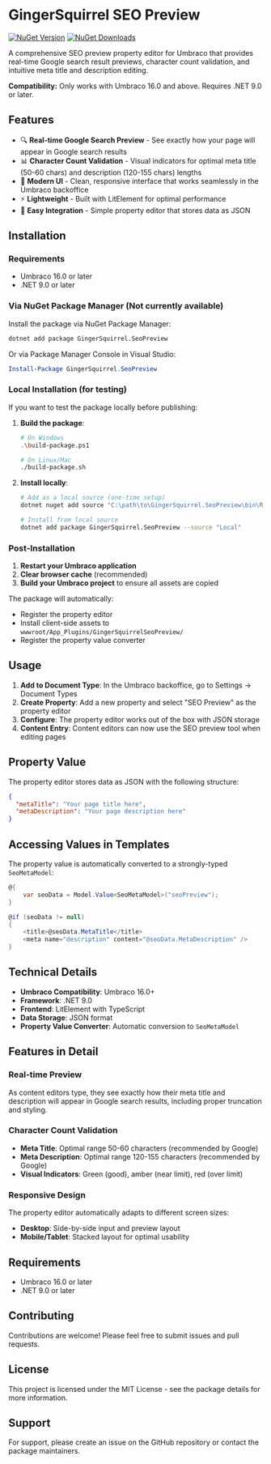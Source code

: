 # GingerSquirrel SEO Preview

[![NuGet Version](https://img.shields.io/nuget/v/GingerSquirrel.SeoPreview.svg)](https://www.nuget.org/packages/GingerSquirrel.SeoPreview/)
[![NuGet Downloads](https://img.shields.io/nuget/dt/GingerSquirrel.SeoPreview.svg)](https://www.nuget.org/packages/GingerSquirrel.SeoPreview/)

A comprehensive SEO preview property editor for Umbraco that provides real-time Google search result previews, character count validation, and intuitive meta title and description editing.

**Compatibility:** Only works with Umbraco 16.0 and above. Requires .NET 9.0 or later.

## Features

- 🔍 **Real-time Google Search Preview** - See exactly how your page will appear in Google search results
- 📊 **Character Count Validation** - Visual indicators for optimal meta title (50-60 chars) and description (120-155 chars) lengths
- 🎨 **Modern UI** - Clean, responsive interface that works seamlessly in the Umbraco backoffice
- ⚡ **Lightweight** - Built with LitElement for optimal performance
- 🔧 **Easy Integration** - Simple property editor that stores data as JSON

## Installation

### Requirements

- Umbraco 16.0 or later
- .NET 9.0 or later


### Via NuGet Package Manager (Not currently available)

Install the package via NuGet Package Manager:

```bash
dotnet add package GingerSquirrel.SeoPreview
```

Or via Package Manager Console in Visual Studio:

```powershell
Install-Package GingerSquirrel.SeoPreview
```

### Local Installation (for testing)

If you want to test the package locally before publishing:

1. **Build the package**:
   ```bash
   # On Windows
   .\build-package.ps1
   
   # On Linux/Mac
   ./build-package.sh
   ```

2. **Install locally**:
   ```bash
   # Add as a local source (one-time setup)
   dotnet nuget add source "C:\path\to\GingerSquirrel.SeoPreview\bin\Release" --name "Local"
   
   # Install from local source
   dotnet add package GingerSquirrel.SeoPreview --source "Local"
   ```

### Post-Installation

1. **Restart your Umbraco application**
2. **Clear browser cache** (recommended)
3. **Build your Umbraco project** to ensure all assets are copied

The package will automatically:
- Register the property editor
- Install client-side assets to `wwwroot/App_Plugins/GingerSquirrelSeoPreview/`
- Register the property value converter

## Usage

1. **Add to Document Type**: In the Umbraco backoffice, go to Settings → Document Types
2. **Create Property**: Add a new property and select "SEO Preview" as the property editor
3. **Configure**: The property editor works out of the box with JSON storage
4. **Content Entry**: Content editors can now use the SEO preview tool when editing pages

## Property Value

The property editor stores data as JSON with the following structure:

```json
{
  "metaTitle": "Your page title here",
  "metaDescription": "Your page description here"
}
```

## Accessing Values in Templates

The property value is automatically converted to a strongly-typed `SeoMetaModel`:

```csharp
@{
    var seoData = Model.Value<SeoMetaModel>("seoPreview");
}

@if (seoData != null)
{
    <title>@seoData.MetaTitle</title>
    <meta name="description" content="@seoData.MetaDescription" />
}
```

## Technical Details

- **Umbraco Compatibility**: Umbraco 16.0+
- **Framework**: .NET 9.0
- **Frontend**: LitElement with TypeScript
- **Data Storage**: JSON format
- **Property Value Converter**: Automatic conversion to `SeoMetaModel`

## Features in Detail

### Real-time Preview
As content editors type, they see exactly how their meta title and description will appear in Google search results, including proper truncation and styling.

### Character Count Validation
- **Meta Title**: Optimal range 50-60 characters (recommended by Google)
- **Meta Description**: Optimal range 120-155 characters (recommended by Google)
- **Visual Indicators**: Green (good), amber (near limit), red (over limit)

### Responsive Design
The property editor automatically adapts to different screen sizes:
- **Desktop**: Side-by-side input and preview layout
- **Mobile/Tablet**: Stacked layout for optimal usability

## Requirements

- Umbraco 16.0 or later
- .NET 9.0 or later

## Contributing

Contributions are welcome! Please feel free to submit issues and pull requests.

## License

This project is licensed under the MIT License - see the package details for more information.

## Support

For support, please create an issue on the GitHub repository or contact the package maintainers.
